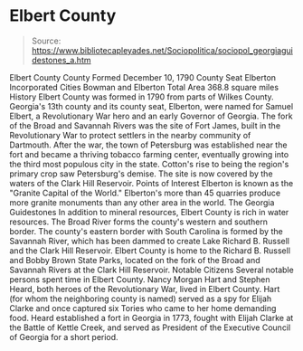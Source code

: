# Elbert County

> Source: https://www.bibliotecapleyades.net/Sociopolitica/sociopol_georgiaguidestones_a.htm

Elbert County
County Formed December 10, 1790
County Seat Elberton
Incorporated Cities Bowman and Elberton
Total Area 368.8 square miles
History
Elbert County was formed in 1790 from parts of Wilkes County. Georgia's 13th county and its county seat, Elberton, were named for Samuel Elbert, a Revolutionary War hero and an early Governor of Georgia.
The fork of the Broad and Savannah Rivers was the site of Fort James, built in the Revolutionary War to protect settlers in the nearby community of Dartmouth. After the war, the town of Petersburg was established near the fort and became a thriving tobacco farming center, eventually growing into the third most populous city in the state. Cotton's rise to being the region's primary crop saw Petersburg's demise. The site is now covered by the waters of the Clark Hill Reservoir.
Points of Interest
Elberton is known as the "Granite Capital of the World." Elberton's more than 45 quarries produce more granite monuments than any other area in the world.
The Georgia Guidestones
In addition to mineral resources, Elbert County is rich in water resources. The Broad River forms the county's western and southern border. The county's eastern border with South Carolina is formed by the Savannah River, which has been dammed to create Lake Richard B. Russell and the Clark Hill Reservoir. Elbert County is home to the Richard B. Russell and Bobby Brown State Parks, located on the fork of the Broad and Savannah Rivers at the Clark Hill Reservoir.
Notable Citizens
Several notable persons spent time in Elbert County. Nancy Morgan Hart and Stephen Heard, both heroes of the Revolutionary War, lived in Elbert County. Hart (for whom the neighboring county is named) served as a spy for Elijah Clarke and once captured six Tories who came to her home demanding food. Heard established a fort in Georgia in 1773, fought with Elijah Clarke at the Battle of Kettle Creek, and served as President of the Executive Council of Georgia for a short period.
